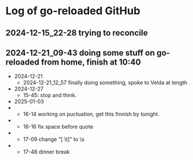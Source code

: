 # Log of go-reloaded GitHub

## 2024-12-15_22-28 trying to reconcile
## 2024-12-21_09-43 doing some stuff on go-reloaded from home, finish at 10:40
- 2024-12-21
  - 2024-12-21_12_57 finally doing something, spoke to Velda at length
- 2024-12-27
  - 15-45: stop and think.
- 2025-01-03
- - 16-14 working on puctuation, get this finnish by tonight. 
- - 16-16 fix space before quote
- - 17-09 change "[ \t]" to \s
- - 17-48 dinner break


  